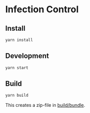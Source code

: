 # Infection Control

## Install
```bash
yarn install
```

## Development
```bash
yarn start
```

## Build
```bash
yarn build
```
This creates a zip-file in [build/bundle](./build/bundle).
